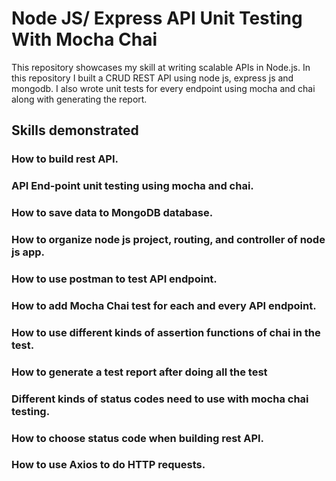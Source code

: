 # Node JS/ Express API Unit Testing With Mocha Chai

This repository showcases my skill at writing scalable APIs in Node.js.
In this repository I built a CRUD REST API using node js, express js and mongodb. I also wrote unit tests for every endpoint using mocha and chai along with generating the report.

## Skills demonstrated

### How to build rest API.

### API End-point unit testing using mocha and chai.

### How to save data to MongoDB database.

### How to organize node js project, routing, and controller of node js app.

### How to use postman to test API endpoint.

### How to add Mocha Chai test for each and every API endpoint.

### How to use different kinds of assertion functions of chai in the test.

### How to generate a test report after doing all the test

### Different kinds of status codes need to use with mocha chai testing.

### How to choose status code when building rest API.

### How to use Axios to do HTTP requests.
